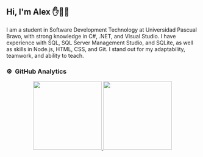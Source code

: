 ## Hi, I'm Alex ✋🧔📖
I am a student in Software Development Technology at Universidad Pascual Bravo, with strong knowledge in C#, .NET, and Visual Studio. I have experience with SQL, SQL Server Management Studio, and SQLite, as well as skills in Node.js, HTML, CSS, and Git. I stand out for my adaptability, teamwork, and ability to teach.

### ⚙️ &nbsp;GitHub Analytics

<p align="center">
  <a href="https://github.com/MiloDS">
    <img height="180em" src="https://github-readme-stats-eight-theta.vercel.app/api?username=MiloDS&show_icons=true&theme=algolia&include_all_commits=true&count_private=true">
    <img height="180em" src="https://github-readme-stats-eight-theta.vercel.app/api/top-langs/?username=MiloDS&layout=compact&langs_count=8&theme=algolia">
  </a>
</p>
<!--
**MiloDS/MiloDS** is a ✨ _special_ ✨ repository because its `README.md` (this file) appears on your GitHub profile.

Here are some ideas to get you started:

- 🔭 I’m currently working on ...
- 🌱 I’m currently learning ...
- 👯 I’m looking to collaborate on ...
- 🤔 I’m looking for help with ...
- 💬 Ask me about ...
- 📫 How to reach me: ...
- 😄 Pronouns: ...
- ⚡ Fun fact: ...
-->
